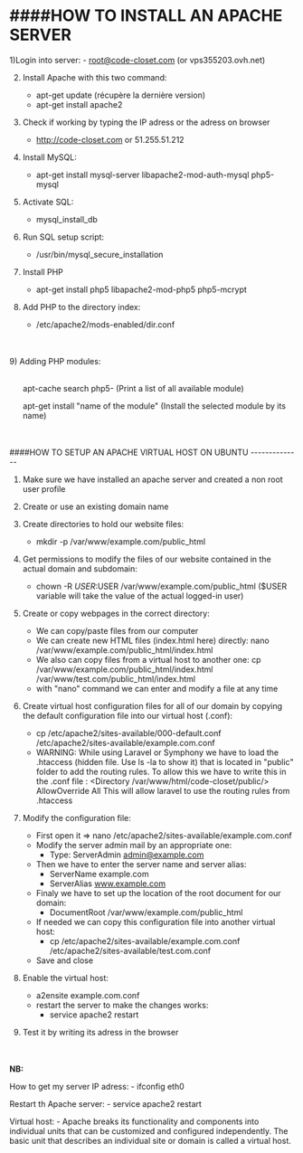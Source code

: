 ####HOW TO INSTALL AN APACHE SERVER
=========

1)Login into server:
	- root@code-closet.com (or vps355203.ovh.net)  

2) Install Apache with this two command: 
	- apt-get update (récupère la dernière version)
	- apt-get install apache2

3) Check if working by typing the IP adress or the adress on browser
	- http://code-closet.com or 51.255.51.212

4) Install MySQL:
	- apt-get install mysql-server libapache2-mod-auth-mysql php5-mysql

5) Activate SQL:
	- mysql_install_db

6) Run SQL setup script:
	- /usr/bin/mysql_secure_installation

7) Install PHP
	- apt-get install php5 libapache2-mod-php5 php5-mcrypt

8) Add PHP to the directory index:
	- /etc/apache2/mods-enabled/dir.conf
<br/>
<br/>
9) Adding PHP modules:<br/><br/>
	     <ul>apt-cache search php5- (Print a list of all available module)</ul>
	     <ul>apt-get install "name of the module" (Install the selected module by its name)</ul>
<br/>
<br/>
####HOW TO SETUP AN APACHE VIRTUAL HOST ON UBUNTU
--------------

1) Make sure we have installed an apache server and created a non root user profile

2) Create or use an existing domain name

3) Create directories to hold our website files:
	- mkdir -p /var/www/example.com/public_html

4) Get permissions to modify the files of our website contained in the actual domain and subdomain:
	- chown -R $USER:$USER /var/www/example.com/public_html
	  ($USER variable will take the value of the actual logged-in user)

5) Create or copy webpages in the correct directory:
	- We can copy/paste files from our computer
	- We can create new HTML files (index.html here) directly: nano /var/www/example.com/public_html/index.html
	- We also can copy files from a virtual host to another one: cp /var/www/example.com/public_html/index.html /var/www/test.com/public_html/index.html
	- with "nano" command we can enter and modify a file at any time

6) Create virtual host configuration files for all of our domain by copying the default configuration file into our virtual host (.conf):
	- cp /etc/apache2/sites-available/000-default.conf /etc/apache2/sites-available/example.com.conf
	- WARNING: While using Laravel or Symphony we have to load the .htaccess (hidden file. Use ls -la to show it) that is located in "public" folder to add the routing rules. To allow this we have to write this in the .conf file : 
																			<Directory /var/www/html/code-closet/public/>
                																		AllowOverride All
        																		</Directory>
																		  This will allow laravel to use the routing rules from .htaccess


7) Modify the configuration file:
	- First open it => nano /etc/apache2/sites-available/example.com.conf 
	- Modify the server admin mail by an appropriate one:
		- Type: ServerAdmin admin@example.com
	- Then we have to enter the server name and server alias:
		- ServerName example.com
		- ServerAlias www.example.com
	- Finaly we have to set up the location of the root document for our domain:
		- DocumentRoot /var/www/example.com/public_html
	- If needed we can copy this configuration file into another virtual host:
		- cp /etc/apache2/sites-available/example.com.conf /etc/apache2/sites-available/test.com.conf
	- Save and close

8) Enable the virtual host:
	- a2ensite example.com.conf
	- restart the server to make the changes works:
		- service apache2 restart

9) Test it by writing its adress in the browser


<br/>
<br/>
<strong>NB:</strong>

How to get my server IP adress:
	- ifconfig eth0

Restart th Apache server:
	- service apache2 restart

Virtual host: 
	- Apache breaks its functionality and components into individual units that can be customized and configured independently. The basic unit that describes an individual site or domain is called a virtual host.


	

	

